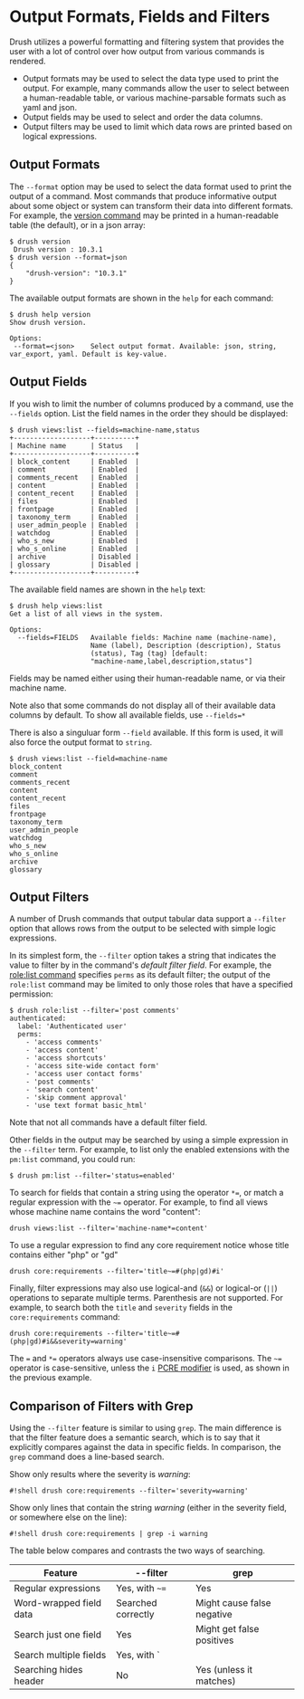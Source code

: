 # Output Formats, Fields and Filters

Drush utilizes a powerful formatting and filtering system that provides the user with a lot of control over how output from various commands is rendered.

* Output formats may be used to select the data type used to print the output. For example, many commands allow the user to select between a human-readable table, or various machine-parsable formats such as yaml and json.
* Output fields may be used to select and order the data columns.
* Output filters may be used to limit which data rows are printed based on logical expressions.

## Output Formats
The `--format` option may be used to select the data format used to print the output of a command. Most commands that produce informative output about some object or system can transform their data into different formats. For example, the [version command](commands/10.x/version.md) may be printed in a human-readable table (the default), or in a json array:
```shell
$ drush version
 Drush version : 10.3.1
$ drush version --format=json
{
    "drush-version": "10.3.1"
}
```
The available output formats are shown in the `help` for each command:
```shell
$ drush help version
Show drush version.

Options:
 --format=<json>    Select output format. Available: json, string, var_export, yaml. Default is key-value.
```

## Output Fields

If you wish to limit the number of columns produced by a command, use the `--fields` option. List the field names in the order they should be displayed:
```shell
$ drush views:list --fields=machine-name,status
+-------------------+----------+
| Machine name      | Status   |
+-------------------+----------+
| block_content     | Enabled  |
| comment           | Enabled  |
| comments_recent   | Enabled  |
| content           | Enabled  |
| content_recent    | Enabled  |
| files             | Enabled  |
| frontpage         | Enabled  |
| taxonomy_term     | Enabled  |
| user_admin_people | Enabled  |
| watchdog          | Enabled  |
| who_s_new         | Enabled  |
| who_s_online      | Enabled  |
| archive           | Disabled |
| glossary          | Disabled |
+-------------------+----------+
```
The available field names are shown in the `help` text:
```shell
$ drush help views:list
Get a list of all views in the system.

Options:
  --fields=FIELDS   Available fields: Machine name (machine-name),     
                    Name (label), Description (description), Status    
                    (status), Tag (tag) [default:                      
                    "machine-name,label,description,status"]           
```
Fields may be named either using their human-readable name, or via their machine name.

Note also that some commands do not display all of their available data columns by default. To show all available fields, use `--fields=*`

There is also a singuluar form `--field` available. If this form is used, it will also force the output format to `string`.
```shell
$ drush views:list --field=machine-name 
block_content
comment
comments_recent
content
content_recent
files
frontpage
taxonomy_term
user_admin_people
watchdog
who_s_new
who_s_online
archive
glossary
```

## Output Filters
A number of Drush commands that output tabular data support a `--filter` option that allows rows from the output to be selected with simple logic expressions.

In its simplest form, the `--filter` option takes a string that indicates the value to filter by in the command's *default filter field*. For example, the [role:list command](commands/10.x/role_list.md) specifies `perms` as its default filter; the output of the `role:list` command may be limited to only those roles that have a specified permission:
```shell
$ drush role:list --filter='post comments'
authenticated:
  label: 'Authenticated user'
  perms:
    - 'access comments'
    - 'access content'
    - 'access shortcuts'
    - 'access site-wide contact form'
    - 'access user contact forms'
    - 'post comments'
    - 'search content'
    - 'skip comment approval'
    - 'use text format basic_html'
```
Note that not all commands have a default filter field.

Other fields in the output may be searched by using a simple expression in the `--filter` term. For example, to list only the enabled extensions with the `pm:list` command, you could run:
```shell
$ drush pm:list --filter='status=enabled'
```
To search for fields that contain a string using the operator `*=`, or match a regular expression with the `~=` operator. For example, to find all views whose machine name contains the word "content":
```shell
drush views:list --filter='machine-name*=content'
```
To use a regular expression to find any core requirement notice whose title contains either "php" or "gd"
```shell
drush core:requirements --filter='title~=#(php|gd)#i'
```
Finally, filter expressions may also use logical-and (`&&`) or logical-or (`||`) operations to separate multiple terms.  Parenthesis are not supported. For example, to search both the `title` and `severity` fields in the `core:requirements` command:
```shell
drush core:requirements --filter='title~=#(php|gd)#i&&severity=warning'
```

The `=` and `*=` operators always use case-insensitive comparisons. The `~=` operator is case-sensitive, unless the `i` [PCRE modifier](http://php.net/manual/en/reference.pcre.pattern.modifiers.php) is used, as shown in the previous example.

## Comparison of Filters with Grep

Using the `--filter` feature is similar to using `grep`. The main difference is that the filter feature does a semantic search, which is to say that it explicitly compares against the data in specific fields. In comparison, the `grep` command does a line-based search.

Show only results where the severity is *warning*:

`#!shell drush core:requirements --filter='severity=warning'`

Show only lines that contain the string *warning* (either in the severity field, or somewhere else on the line):

`#!shell drush core:requirements | grep -i warning`

The table below compares and contrasts the two ways of searching.

| Feature                 | --filter            | grep                       |
| ----------------------- | ------------------- | -------------------------- |
| Regular expressions     | Yes, with `~=`      | Yes                        |
| Word-wrapped field data | Searched correctly  | Might cause false negative |
| Search just one field   | Yes                 | Might get false positives  |
| Search multiple fields  | Yes, with `||`/`&&` | Yes (line-based searching) |
| Searching hides header  | No                  | Yes (unless it matches)    |

